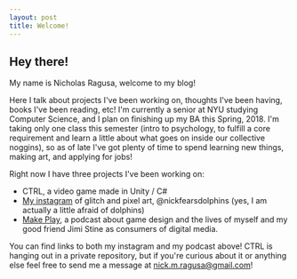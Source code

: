 ```yaml
---
layout: post
title: Welcome!
---
```


## Hey there!


My name is Nicholas Ragusa, welcome to my blog!


Here I talk about projects I've been working on, thoughts I've been having, books I've been reading, etc!  I'm currently a senior at NYU studying Computer Science, and I plan on finishing up my BA this Spring, 2018.  I'm taking only one class this semester (intro to psychology, to fulfill a core requirement and learn a little about what goes on inside our collective noggins), so as of late I've got plenty of time to spend learning new things, making art, and applying for jobs!


Right now I have three projects I've been working on:
- CTRL, a video game made in Unity / C#
- [My instagram](https://www.instagram.com/nickfearsdolphins/) of glitch and pixel art, @nickfearsdolphins (yes, I am actually a little afraid of dolphins)
- [Make Play](http://www.podcasts.com/make-play-6ac13cd09), a podcast about game design and the lives of myself and my good friend Jimi Stine as consumers of digital media.


You can find links to both my instagram and my podcast above!  CTRL is hanging out in a private repository, but if you're curious about it or anything else feel free to send me a message at nick.m.ragusa@gmail.com!
